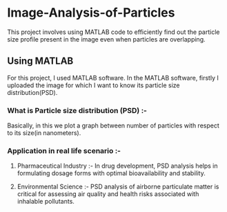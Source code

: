 # Image-Analysis-of-Particles
This project involves using MATLAB code to efficiently find out the particle size profile present in the image even when particles are overlapping.

## Using MATLAB
For this project, I used MATLAB software. In the MATLAB software, firstly I uploaded the image for which I want to know its particle size distribution(PSD).

### What is Particle size distribution (PSD) :- 
Basically, in this we plot a graph between number of particles with respect to its size(in nanometers).

### Application in real life scenario :- 
1. Pharmaceutical Industry :- In drug development, PSD analysis helps in formulating dosage forms with optimal bioavailability and stability.
  
2. Environmental Science :- PSD analysis of airborne particulate matter is critical for assessing air quality and health risks associated with inhalable pollutants.
